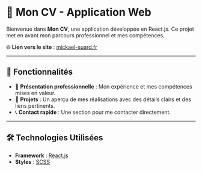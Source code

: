 # 📝 Mon CV - Application Web  

Bienvenue dans **Mon CV**, une application développée en React.js. Ce projet met en avant mon parcours professionnel et mes compétences.  

🌐 **Lien vers le site** : [mickael-suard.fr](https://mickaelsuard.github.io/CV/)  

---

## 🚀 Fonctionnalités  

- 📄 **Présentation professionnelle** : Mon expérience et mes compétences mises en valeur.  
- 📂 **Projets** : Un aperçu de mes réalisations avec des détails clairs et des liens pertinents.  
- 📞 **Contact rapide** : Une section pour me contacter directement.  

---

## 🛠️ Technologies Utilisées  

- **Framework** : [React.js](https://reactjs.org/)  
- **Styles** : [SCSS](https://sass-lang.com/)

